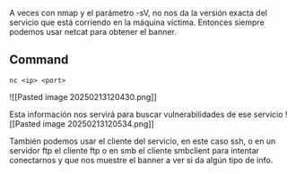 A veces con nmap y el parámetro -sV, no nos da la versión exacta del servicio que está corriendo en la máquina víctima. Entonces siempre podemos usar netcat para obtener el banner.

## Command
`nc <ip> <port>`

![[Pasted image 20250213120430.png]]

Esta información nos servirá para buscar vulnerabilidades de ese servicio ![[Pasted image 20250213120534.png]]

También podemos usar el cliente del servicio, en este caso ssh, o en un servidor ftp el cliente ftp o en smb el cliente smbclient para intentar conectarnos y que nos muestre el banner a ver si da algún tipo de info.